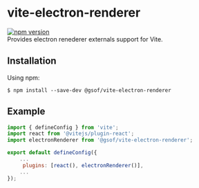 # vite-electron-renderer

[![npm version](https://badge.fury.io/js/@gsof%2Fvite-electron-renderer)](https://badge.fury.io/js/@gsof%2Fvite-electron-renderer)
<br>
Provides electron renederer externals support for Vite.

## Installation

Using npm:

```shell
$ npm install --save-dev @gsof/vite-electron-renderer
```

## Example

```javascript
import { defineConfig } from 'vite';
import react from '@vitejs/plugin-react';
import electronRenderer from '@gsof/vite-electron-renderer';

export default defineConfig({
    ...
     plugins: [react(), electronRenderer()],
    ...
});
```
